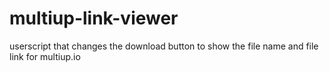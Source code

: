 # multiup-link-viewer
userscript that changes the download button to show the file name and file link for multiup.io
